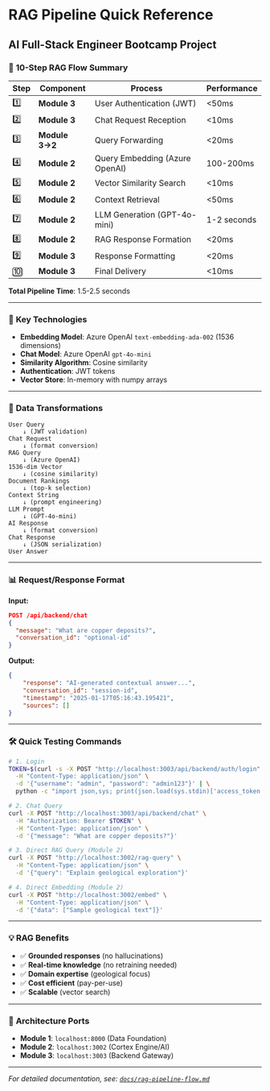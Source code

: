 # RAG Pipeline Quick Reference

## AI Full-Stack Engineer Bootcamp Project

### 🚀 **10-Step RAG Flow Summary**

| Step | Component      | Process                        | Performance |
| ---- | -------------- | ------------------------------ | ----------- |
| 1️⃣   | **Module 3**   | User Authentication (JWT)      | <50ms       |
| 2️⃣   | **Module 3**   | Chat Request Reception         | <10ms       |
| 3️⃣   | **Module 3→2** | Query Forwarding               | <20ms       |
| 4️⃣   | **Module 2**   | Query Embedding (Azure OpenAI) | 100-200ms   |
| 5️⃣   | **Module 2**   | Vector Similarity Search       | <10ms       |
| 6️⃣   | **Module 2**   | Context Retrieval              | <50ms       |
| 7️⃣   | **Module 2**   | LLM Generation (GPT-4o-mini)   | 1-2 seconds |
| 8️⃣   | **Module 2**   | RAG Response Formation         | <20ms       |
| 9️⃣   | **Module 3**   | Response Formatting            | <20ms       |
| 🔟   | **Module 3**   | Final Delivery                 | <10ms       |

**Total Pipeline Time**: 1.5-2.5 seconds

---

### 🎯 **Key Technologies**

-   **Embedding Model**: Azure OpenAI `text-embedding-ada-002` (1536 dimensions)
-   **Chat Model**: Azure OpenAI `gpt-4o-mini`
-   **Similarity Algorithm**: Cosine similarity
-   **Authentication**: JWT tokens
-   **Vector Store**: In-memory with numpy arrays

---

### 🔄 **Data Transformations**

```
User Query
    ↓ (JWT validation)
Chat Request
    ↓ (format conversion)
RAG Query
    ↓ (Azure OpenAI)
1536-dim Vector
    ↓ (cosine similarity)
Document Rankings
    ↓ (top-k selection)
Context String
    ↓ (prompt engineering)
LLM Prompt
    ↓ (GPT-4o-mini)
AI Response
    ↓ (format conversion)
Chat Response
    ↓ (JSON serialization)
User Answer
```

---

### 📊 **Request/Response Format**

**Input:**

```json
POST /api/backend/chat
{
  "message": "What are copper deposits?",
  "conversation_id": "optional-id"
}
```

**Output:**

```json
{
    "response": "AI-generated contextual answer...",
    "conversation_id": "session-id",
    "timestamp": "2025-01-17T05:16:43.195421",
    "sources": []
}
```

---

### 🛠️ **Quick Testing Commands**

```bash
# 1. Login
TOKEN=$(curl -s -X POST "http://localhost:3003/api/backend/auth/login" \
  -H "Content-Type: application/json" \
  -d '{"username": "admin", "password": "admin123"}' | \
  python -c "import json,sys; print(json.load(sys.stdin)['access_token'])")

# 2. Chat Query
curl -X POST "http://localhost:3003/api/backend/chat" \
  -H "Authorization: Bearer $TOKEN" \
  -H "Content-Type: application/json" \
  -d '{"message": "What are copper deposits?"}'

# 3. Direct RAG Query (Module 2)
curl -X POST "http://localhost:3002/rag-query" \
  -H "Content-Type: application/json" \
  -d '{"query": "Explain geological exploration"}'

# 4. Direct Embedding (Module 2)
curl -X POST "http://localhost:3002/embed" \
  -H "Content-Type: application/json" \
  -d '{"data": ["Sample geological text"]}'
```

---

### 💡 **RAG Benefits**

-   ✅ **Grounded responses** (no hallucinations)
-   ✅ **Real-time knowledge** (no retraining needed)
-   ✅ **Domain expertise** (geological focus)
-   ✅ **Cost efficient** (pay-per-use)
-   ✅ **Scalable** (vector search)

---

### 🎯 **Architecture Ports**

-   **Module 1**: `localhost:8000` (Data Foundation)
-   **Module 2**: `localhost:3002` (Cortex Engine/AI)
-   **Module 3**: `localhost:3003` (Backend Gateway)

---

_For detailed documentation, see: [`docs/rag-pipeline-flow.md`](./rag-pipeline-flow.md)_
